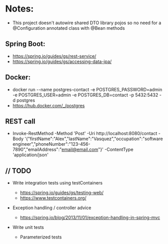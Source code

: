 # Notes:
* This project doesn't autowire shared DTO library pojos so no need for a @Configuration annotated class with @Bean methods

## Spring Boot:
* https://spring.io/guides/gs/rest-service/
* https://spring.io/guides/gs/accessing-data-jpa/

## Docker:
* docker run --name postgres-contact -e POSTGRES_PASSWORD=admin -e POSTGRES_USER=admin -e POSTGRES_DB=contact -p 5432:5432 -d postgres
* https://hub.docker.com/_/postgres

## REST call
* Invoke-RestMethod -Method 'Post' -Uri http://localhost:8080/contact -Body '{"firstName":"Alex","lastName":"Vasquez","occupation":"software engineer","phoneNumber":"123-456-7890","emailAddress":"email@email.com"}' -ContentType 'application/json'

## // TODO
* Write integration tests using testContainers
    * https://spring.io/guides/gs/testing-web/
    * https://www.testcontainers.org/
* Exception handling / controller advice
  * https://spring.io/blog/2013/11/01/exception-handling-in-spring-mvc
    
* Write unit tests
    * Parameterized tests
    